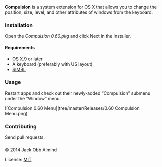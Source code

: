 **Compulsion** is a system extension for OS X that allows you to change the position, size, level, and other attributes of windows from the keyboard.


### Installation

Open the *Compulsion 0.60.pkg* and click Next in the Installer.

<!--If you already have SIMBL installed it will be upgraded to the version shipping with Compulsion.-->


#### Requirements

* OS X.9 or later
* A keyboard (preferably with US layout)
* [SIMBL](http://culater.net/software/SIMBL/SIMBL.php)


### Usage

Restart apps and check out their newly-added “Compulsion” submenu under the “Window” menu.

![Compulsion 0.60 Menu](tree/master/Releases/0.60 Compulsion Menu.png)


### Contributing

Send pull requests.


### 

© 2014 Jack Obb Almind

License: [MIT](http://opensource.org/licenses/MIT)

